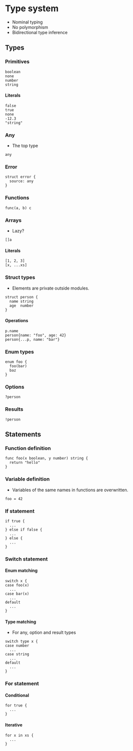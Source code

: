 # Type system

- Nominal typing
- No polymorphism
- Bidirectional type inference

## Types

### Primitives

```
boolean
none
number
string
```

#### Literals

```
false
true
none
-12.3
"string"
```

### Any

- The top type

```
any
```

### Error

```
struct error {
  source: any
}
```

### Functions

```
func(a, b) c
```

### Arrays

- Lazy?

```
[]a
```

#### Literals

```
[1, 2, 3]
[x, ...xs]
```

### Struct types

- Elements are private outside modules.

```
struct person {
  name string
  age  number
}
```

#### Operations

```
p.name
person{name: "foo", age: 42}
person{...p, name: "bar"}
```

### Enum types

```
enum foo {
  foo(bar)
  baz
}
```

### Options

```
?person
```

### Results

```
!person
```

## Statements

### Function definition

```
func foo(x boolean, y number) string {
  return "hello"
}
```

### Variable definition

- Variables of the same names in functions are overwritten.

```
foo = 42
```

### If statement

```
if true {
  ...
} else if false {
  ...
} else {
  ...
}
```

### Switch statement

#### Enum matching

```
switch x {
case foo(x)
  ...
case bar(x)
  ...
default
  ...
}
```

#### Type matching

- For any, option and result types

```
switch type x {
case number
  ...
case string
  ...
default
  ...
}
```

### For statement

#### Conditional

```
for true {
  ...
}
```

#### Iterative

```
for x in xs {
  ...
}
```
